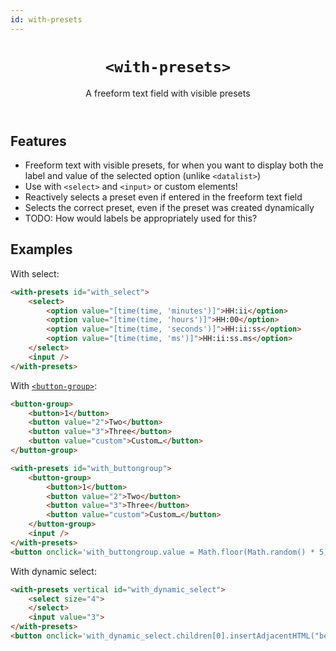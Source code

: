 ```yaml
---
id: with-presets
---
```


<header>

# `<with-presets>`

A freeform text field with visible presets

</header>



## Features

- Freeform text with visible presets, for when you want to display both the label and value of the selected option (unlike `<datalist>`)
- Use with `<select>` and `<input>` or custom elements!
- Reactively selects a preset even if entered in the freeform text field
- Selects the correct preset, even if the preset was created dynamically
- TODO: How would labels be appropriately used for this?

## Examples

With select:

```html
<with-presets id="with_select">
	<select>
		<option value="[time(time, 'minutes')]">HH:ii</option>
		<option value="[time(time, 'hours')]">HH:00</option>
		<option value="[time(time, 'seconds')]">HH:ii:ss</option>
		<option value="[time(time, 'ms')]">HH:ii:ss.ms</option>
	</select>
	<input />
</with-presets>
```

With [`<button-group>`](../button-group/):

```html
<button-group>
	<button>1</button>
	<button value="2">Two</button>
	<button value="3">Three</button>
	<button value="custom">Custom…</button>
</button-group>
```

```html
<with-presets id="with_buttongroup">
	<button-group>
		<button>1</button>
		<button value="2">Two</button>
		<button value="3">Three</button>
		<button value="custom">Custom…</button>
	</button-group>
	<input />
</with-presets>
<button onclick='with_buttongroup.value = Math.floor(Math.random() * 5)'>Set random number 0-4</button>
```

With dynamic select:

```html
<with-presets vertical id="with_dynamic_select">
	<select size="4">
	</select>
	<input value="3">
</with-presets>
<button onclick='with_dynamic_select.children[0].insertAdjacentHTML("beforeend", `<option>${with_dynamic_select.select.children.length}</option>`)'>Add option</button>
```

